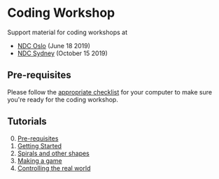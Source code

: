 # Coding Workshop

Support material for coding workshops at

* [NDC Oslo](https://ndcoslo.com) (June 18 2019)
* [NDC Sydney](https://ndcsydney.com) (October 15 2019)

## Pre-requisites

Please follow the [appropriate checklist](./pre-requisites.md) for your computer to make sure you're ready for the coding workshop.

## Tutorials

0. [Pre-requisites](./pre-requisites.md)
0. [Getting Started](./getting-started/getting-started0.md)
0. [Spirals and other shapes](./spirals/spirals0.md)
0. [Making a game](./bouncy-bird/Bird.md)
0. [Controlling the real world](./maze/maze0.md)
